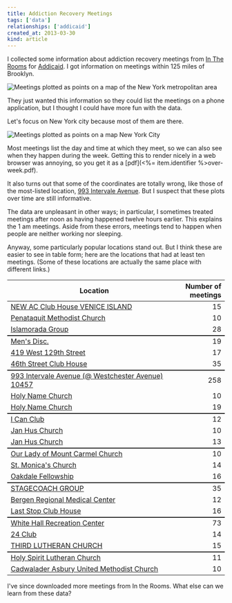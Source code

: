 ```yaml
---
title: Addiction Recovery Meetings
tags: ['data']
relationships: ['addicaid']
created_at: 2013-03-30
kind: article
---
```

I collected some information about addiction recovery meetings from
[In The Rooms](http://www.intherooms.com) for [Addicaid](http://addicaid.com/).
I got information on meetings within 125 miles of Brooklyn.

<img alt="Meetings plotted as points on a map of the New York metropolitan area"
     src="<%= item.identifier %>map.png"
     class="wide" />

They just wanted this information so they could list the meetings on a phone
application, but I thought I could have more fun with the data.

Let's focus on New York city because most of them are there.

<img alt="Meetings plotted as points on a map New York City"
     src="<%= item.identifier %>nyc.png"
     class="wide" />

Most meetings list the day and time at which they meet, so we can also see when
they happen during the week. Getting this to render nicely in a web browser was
annoying, so you get it as a [pdf](<%= item.identifier %>over-week.pdf).

It also turns out that some of the coordinates
are totally wrong, like those of the most-listed location,
[993 Intervale Avenue](https://maps.google.com/maps?q=993+intervale+avenue+10457&hl=en&ll=40.823013,-73.896908&spn=0.00352,0.006968&hnear=993+Intervale+Ave,+Bronx,+New+York+10459&gl=us&t=h&z=18).
But I suspect that these plots over time are still informative.

The data are unpleasant in other ways; in particular, I sometimes treated meetings
after noon as having happened twelve hours earlier. This explains the 1 am
meetings. Aside from these errors, meetings tend to happen when people are
neither working nor sleeping.

Anyway, some particularly popular locations stand out. But I think these are easier to see
in table form; here are the locations that had at least ten meetings.
(Some of these locations are actually the same place with different links.)

<style>
#top-locations tbody tr:nth-child(3n) {
    border-bottom: 0.125em solid;
}
#top-locations th:first-child,
#top-locations td:first-child {
    width: 80%;
}

#top-locations th:last-child,
#top-locations td:last-child {
    text-align: right;
    width: 20%;
}
</style>
<table id="top-locations">
    <thead>
        <tr>
            <th>Location</th>
            <th>Number of meetings</th>
        </tr>
    </thead>
    <tbody>
        <tr><td><a href="http://meetings.intherooms.com/locations/ATLANTIC-CITY/NEW-AC-Club-House-VENICE-ISLAND-/46522">NEW AC Club House VENICE ISLAND</a></td><td>15</td></tr>
        <tr><td><a href="http://meetings.intherooms.com/locations/Bay-Shore/Penataquit-Methodist-Church/16360">Penataquit Methodist Church</a></td><td>10</td></tr>
        <tr><td><a href="http://meetings.intherooms.com/locations/Bayside/Islamorada-Group/28880">Islamorada Group</a></td><td>28</td></tr>
        <tr><td><a href="http://meetings.intherooms.com/locations/Marlboro/Mens-Disc/25044">Men's Disc.</a></td><td>19</td></tr>
        <tr><td><a href="http://meetings.intherooms.com/locations/New-York/419-West-129th-Street/15524">419 West 129th Street</a></td><td>17</td></tr>
        <tr><td><a href="http://meetings.intherooms.com/locations/New-York/46th-Street-Club-House/39061">46th Street Club House</a></td><td>35</td></tr>
        <tr><td><a href="http://meetings.intherooms.com/locations/New-York/993-Intervale-Avenue--Westchester-Avenue-10457/39063">993 Intervale Avenue (@ Westchester Avenue) 10457</a></td><td>258</td></tr>
        <tr><td><a href="http://meetings.intherooms.com/locations/New-York/Holy-Name-Church/15607">Holy Name Church</a></td><td>10</td></tr>
        <tr><td><a href="http://meetings.intherooms.com/locations/New-York/Holy-Name-Church/39195">Holy Name Church</a></td><td>19</td></tr>
        <tr><td><a href="http://meetings.intherooms.com/locations/New-York/I-Can-Club/39496">I Can Club</a></td><td>12</td></tr>
        <tr><td><a href="http://meetings.intherooms.com/locations/New-York/Jan-Hus-Church/35810">Jan Hus Church</a></td><td>10</td></tr>
        <tr><td><a href="http://meetings.intherooms.com/locations/New-York/Jan-Hus-Church/39098">Jan Hus Church</a></td><td>13</td></tr>
        <tr><td><a href="http://meetings.intherooms.com/locations/New-York/Our-Lady-of-Mount-Carmel-Church/39525">Our Lady of Mount Carmel Church</a></td><td>10</td></tr>
        <tr><td><a href="http://meetings.intherooms.com/locations/New-York/St-Monicas-Church/39971">St. Monica's Church</a></td><td>14</td></tr>
        <tr><td><a href="http://meetings.intherooms.com/locations/Oakdale/Oakdale-Fellowship/18652">Oakdale Fellowship</a></td><td>16</td></tr>
        <tr><td><a href="http://meetings.intherooms.com/locations/PALERMO/STAGECOACH-GROUP/28075">STAGECOACH GROUP</a></td><td>35</td></tr>
        <tr><td><a href="http://meetings.intherooms.com/locations/Paramus/Bergen-Regional-Medical-Center/15207">Bergen Regional Medical Center</a></td><td>12</td></tr>
        <tr><td><a href="http://meetings.intherooms.com/locations/Philadelphia/Last-Stop-Club-House/14843">Last Stop Club House</a></td><td>16</td></tr>
        <tr><td><a href="http://meetings.intherooms.com/locations/Philadelphia/White-Hall-Recreation-Center/14845">White Hall Recreation Center</a></td><td>73</td></tr>
        <tr><td><a href="http://meetings.intherooms.com/locations/Princeton/24-Club/20582">24 Club</a></td><td>14</td></tr>
        <tr><td><a href="http://meetings.intherooms.com/locations/RHINEBACK/THIRD-LUTHERAN-CHURCH/24489">THIRD LUTHERAN CHURCH</a></td><td>15</td></tr>
        <tr><td><a href="http://meetings.intherooms.com/locations/Reading/Holy-Spirit-Lutheran-Church/14964">Holy Spirit Lutheran Church</a></td><td>11</td></tr>
        <tr><td><a href="http://meetings.intherooms.com/locations/Trenton/Cadwalader-Asbury-United-Methodist-Church/14627">Cadwalader Asbury United Methodist Church</a></td><td>10</td></tr>
    </tbody>
</table>

I've since downloaded more meetings from In the Rooms. What else can we learn
from these data?
